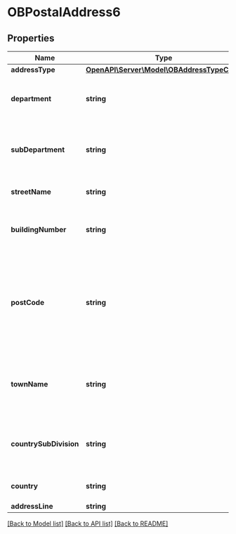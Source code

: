 # OBPostalAddress6

## Properties
Name | Type | Description | Notes
------------ | ------------- | ------------- | -------------
**addressType** | [**OpenAPI\Server\Model\OBAddressTypeCode**](OBAddressTypeCode.md) |  | [optional] 
**department** | **string** | Identification of a division of a large organisation or building. | [optional] 
**subDepartment** | **string** | Identification of a sub-division of a large organisation or building. | [optional] 
**streetName** | **string** | Name of a street or thoroughfare. | [optional] 
**buildingNumber** | **string** | Number that identifies the position of a building on a street. | [optional] 
**postCode** | **string** | Identifier consisting of a group of letters and/or numbers that is added to a postal address to assist the sorting of mail. | [optional] 
**townName** | **string** | Name of a built-up area, with defined boundaries, and a local government. | [optional] 
**countrySubDivision** | **string** | Identifies a subdivision of a country such as state, region, county. | [optional] 
**country** | **string** | Nation with its own government. | [optional] 
**addressLine** | **string** |  | [optional] 

[[Back to Model list]](../README.md#documentation-for-models) [[Back to API list]](../README.md#documentation-for-api-endpoints) [[Back to README]](../README.md)


